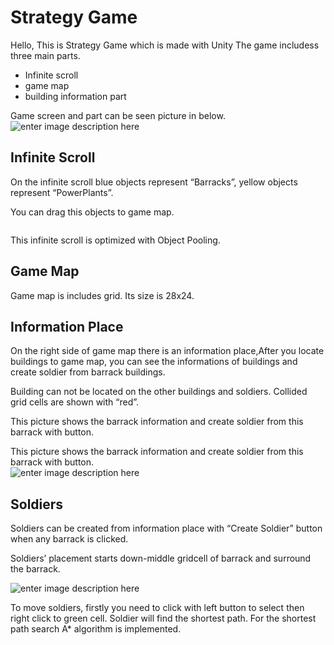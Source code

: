 <h1 id="strategy-game">Strategy Game</h1>
<p>Hello, This is Strategy Game which is made with Unity The game includess three main parts.</p>
<ul>
<li>Infinite scroll</li>
<li>game map</li>
<li>building information part</li>
</ul>
<p>Game screen and part can be seen picture in below.<br>
<img src="https://lh3.googleusercontent.com/U7wMU6D5UbD66RwGWyh3yR-KHxwW0VE4Wu0tgS8vG4bD3nk22LggKpSur0VhNugg1hzra4eXx8M8" alt="enter image description here" title="Game Screen"></p>
<h2 id="infinite-scroll">Infinite Scroll</h2>
<p>On the infinite scroll blue objects represent “Barracks”, yellow objects represent “PowerPlants”.</p>
<p>You can drag this objects to game map.</p>
<p><img src="https://lh3.googleusercontent.com/lvQTqjAyY6WMzH1SuP61Ry6e7gv9wQzL23KI0whmWM5ucFPGJMUPKnlGoombqTik38uhU5mekdU2" alt="" title="InfiniteScroll"></p>
<p>This infinite scroll is optimized with Object Pooling.</p>
<h2 id="game-map">Game Map</h2>
<p>Game map is includes grid. Its size is 28x24.<br>
<img src="https://lh3.googleusercontent.com/HPxtaRvKN3gSkKSCun7PqMllbtNF1k2mv5aVOBaOEjBHGcIVbxIJSJ_zkfhdJncYPUWkvwdxRtEj" alt="" title="GameMap"></p>
<h2 id="information-place">Information Place</h2>
<p>On the right side of game map there is an information place,After you locate buildings to game map, you can see the informations of buildings and create soldier from barrack buildings.</p>
<p>Building can not be located on the other buildings and soldiers. Collided grid cells are shown with “red”.<br>
<img src="https://lh3.googleusercontent.com/B80qYhjuo7CXSQHdyPbysQSfKWGjX8Ladh3J_pNalGScXTPff4bFD4hX2c-TeUeifTKlSb9cxjX8" alt="" title="CollidedCells"></p>
<p>This picture shows the barrack information and create soldier from this barrack with button.<br>
<img src="https://lh3.googleusercontent.com/cKWuL_k5bgB5Q9h1CZRyBaV4LduBmPHJMZP3sf-vKQCTLyVCEyyvQb3bigsDNkdNzaoDfMILPIZ3" alt="" title="BarrackInfo"></p>
<p>This picture shows the barrack information and create soldier from this barrack with button.<br>
<img src="https://lh3.googleusercontent.com/fWNtOk7CpMSfvZNh1UaEBqQoCspb88cyDNh6psFbLQ3Hg-Wx5QgbRl-1UmA295_wqPzR3LMWaTrw" alt="enter image description here" title="PowerPlantInfo"></p>
<h2 id="soldiers">Soldiers</h2>
<p>Soldiers can be created from information place with “Create Soldier” button when any barrack is clicked.</p>
<p>Soldiers’ placement starts down-middle gridcell of barrack and surround the barrack.</p>
<p><img src="https://lh3.googleusercontent.com/xW8KoyZz5uAN9UANxj81BugFjWn--Mzub1onS-JihnMQsZ6kseXIhZzZl09sEJvmY_ru_-Y5jhfD" alt="enter image description here" title="Soldiers"></p>
<p>To move soldiers, firstly you need to click with left button to select then right click to green cell. Soldier will find the shortest path. For the shortest path search A* algorithm is implemented.</p>
